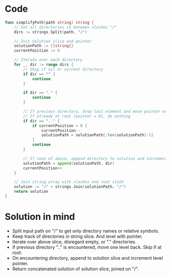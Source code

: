 Code
====

```go
func simplifyPath(path string) string {
	// Get all directories in between slashes "/"
	dirs := strings.Split(path, "/")

	// Init Solution slice and pointer
	solutionPath := []string{}
	currentPosition := 0

	// Iterate over each directory
	for _, dir := range dirs {
		// Skip if nil or current directory
		if dir == "" {
			continue
		}

		if dir == "." {
			continue
		}

		// If previous directory, drop last element and move pointer one level back
		// If already at root (pointer = 0), do nothing
		if dir == ".." {
			if currentPosition > 0 {
				currentPosition--
				solutionPath = solutionPath[:len(solutionPath)-1]
			}
			continue
		}

		// If none of above, append directory to solution and increment pointer
		solutionPath = append(solutionPath, dir)
		currentPosition++
	}

	// Join string array with slashes and root slash
	solution := "/" + strings.Join(solutionPath, "/")
	return solution
}
```

Solution in mind
================

-	Split input path on "/" to get only directory names or relative symbols.
-	Keep track of directories in string slice. And level with pointer.
-	Iterate over above slice, disregard empty, or "." directories.
-	If previous directory ".." is encountered, move one level back. Skip if at root.
-	On encountering directory, append to solution slice and increment level pointer.
-	Return concatenated solution of solution slice, joined on "/".
